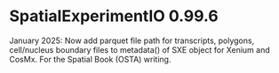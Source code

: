 # SpatialExperimentIO 0.99.6
January 2025: Now add parquet file path for transcripts, polygons, cell/nucleus boundary files 
to metadata() of SXE object for Xenium and CosMx. For the Spatial Book (OSTA) writing. 
